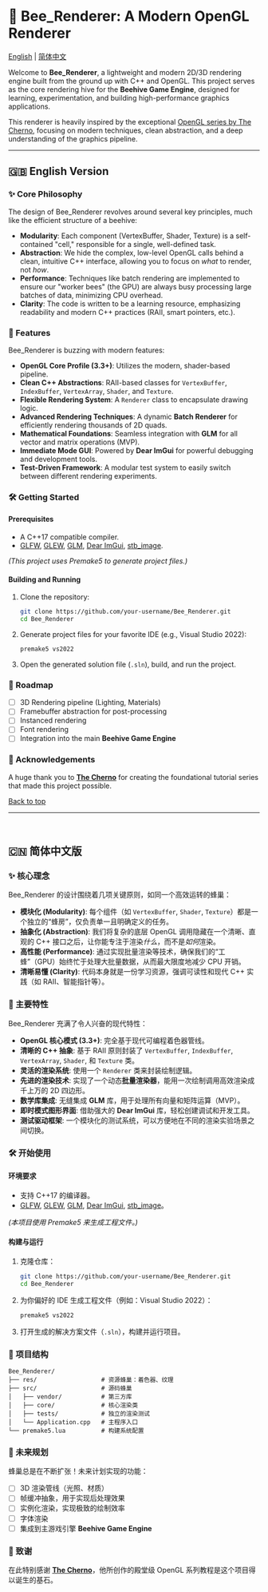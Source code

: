 
# 🐝 Bee_Renderer: A Modern OpenGL Renderer

[English](#-english-version) | [简体中文](#-简体中文版)

Welcome to **Bee_Renderer**, a lightweight and modern 2D/3D rendering engine built from the ground up with C++ and OpenGL. This project serves as the core rendering hive for the **Beehive Game Engine**, designed for learning, experimentation, and building high-performance graphics applications.

This renderer is heavily inspired by the exceptional [OpenGL series by The Cherno](https://www.youtube.com/playlist?list=PLlrATfBNZ98foTJPJ_Ev03o2oq3-GGOS2), focusing on modern techniques, clean abstraction, and a deep understanding of the graphics pipeline.

---

## 🇬🇧 English Version

### ✨ Core Philosophy

The design of Bee_Renderer revolves around several key principles, much like the efficient structure of a beehive:

*   **Modularity**: Each component (VertexBuffer, Shader, Texture) is a self-contained "cell," responsible for a single, well-defined task.
*   **Abstraction**: We hide the complex, low-level OpenGL calls behind a clean, intuitive C++ interface, allowing you to focus on *what* to render, not *how*.
*   **Performance**: Techniques like batch rendering are implemented to ensure our "worker bees" (the GPU) are always busy processing large batches of data, minimizing CPU overhead.
*   **Clarity**: The code is written to be a learning resource, emphasizing readability and modern C++ practices (RAII, smart pointers, etc.).

### 🚀 Features

Bee_Renderer is buzzing with modern features:

*   **OpenGL Core Profile (3.3+)**: Utilizes the modern, shader-based pipeline.
*   **Clean C++ Abstractions**: RAII-based classes for `VertexBuffer`, `IndexBuffer`, `VertexArray`, `Shader`, and `Texture`.
*   **Flexible Rendering System**: A `Renderer` class to encapsulate drawing logic.
*   **Advanced Rendering Techniques**: A dynamic **Batch Renderer** for efficiently rendering thousands of 2D quads.
*   **Mathematical Foundations**: Seamless integration with **GLM** for all vector and matrix operations (MVP).
*   **Immediate Mode GUI**: Powered by **Dear ImGui** for powerful debugging and development tools.
*   **Test-Driven Framework**: A modular test system to easily switch between different rendering experiments.

### 🛠️ Getting Started

#### Prerequisites

*   A C++17 compatible compiler.
*   [GLFW](https://www.glfw.org/), [GLEW](http://glew.sourceforge.net/), [GLM](https://glm.g-truc.net/0.9.9/index.html), [Dear ImGui](https://github.com/ocornut/imgui), [stb_image](https://github.com/nothings/stb/blob/master/stb_image.h).

*(This project uses Premake5 to generate project files.)*

#### Building and Running

1.  Clone the repository:
    ```bash
    git clone https://github.com/your-username/Bee_Renderer.git
    cd Bee_Renderer
    ```
2.  Generate project files for your favorite IDE (e.g., Visual Studio 2022):
    ```bash
    premake5 vs2022
    ```
3.  Open the generated solution file (`.sln`), build, and run the project.



### 📜 Roadmap

*   [ ] 3D Rendering pipeline (Lighting, Materials)
*   [ ] Framebuffer abstraction for post-processing
*   [ ] Instanced rendering
*   [ ] Font rendering
*   [ ] Integration into the main **Beehive Game Engine**

### 🙏 Acknowledgements

A huge thank you to **[The Cherno](https://youtube.com/thecherno)** for creating the foundational tutorial series that made this project possible.

[Back to top](#-bee_renderer)

---
<br>

## 🇨🇳 简体中文版

### ✨ 核心理念

Bee_Renderer 的设计围绕着几项关键原则，如同一个高效运转的蜂巢：

*   **模块化 (Modularity)**: 每个组件（如 `VertexBuffer`, `Shader`, `Texture`）都是一个独立的“蜂房”，仅负责单一且明确定义的任务。
*   **抽象化 (Abstraction)**: 我们将复杂的底层 OpenGL 调用隐藏在一个清晰、直观的 C++ 接口之后，让你能专注于渲染*什么*，而不是*如何*渲染。
*   **高性能 (Performance)**: 通过实现批量渲染等技术，确保我们的“工蜂”（GPU）始终忙于处理大批量数据，从而最大限度地减少 CPU 开销。
*   **清晰易懂 (Clarity)**: 代码本身就是一份学习资源，强调可读性和现代 C++ 实践（如 RAII、智能指针等）。

### 🚀 主要特性

Bee_Renderer 充满了令人兴奋的现代特性：

*   **OpenGL 核心模式 (3.3+)**: 完全基于现代可编程着色器管线。
*   **清晰的 C++ 抽象**: 基于 RAII 原则封装了 `VertexBuffer`, `IndexBuffer`, `VertexArray`, `Shader`, 和 `Texture` 类。
*   **灵活的渲染系统**: 使用一个 `Renderer` 类来封装绘制逻辑。
*   **先进的渲染技术**: 实现了一个动态**批量渲染器**，能用一次绘制调用高效渲染成千上万的 2D 四边形。
*   **数学库集成**: 无缝集成 **GLM** 库，用于处理所有向量和矩阵运算（MVP）。
*   **即时模式图形界面**: 借助强大的 **Dear ImGui** 库，轻松创建调试和开发工具。
*   **测试驱动框架**: 一个模块化的测试系统，可以方便地在不同的渲染实验场景之间切换。

### 🛠️ 开始使用

#### 环境要求

*   支持 C++17 的编译器。
*   [GLFW](https://www.glfw.org/), [GLEW](http://glew.sourceforge.net/), [GLM](https://glm.g-truc.net/0.9.9/index.html), [Dear ImGui](https://github.com/ocornut/imgui), [stb_image](https://github.com/nothings/stb/blob/master/stb_image.h)。

*(本项目使用 Premake5 来生成工程文件。)*

#### 构建与运行

1.  克隆仓库：
    ```bash
    git clone https://github.com/your-username/Bee_Renderer.git
    cd Bee_Renderer
    ```
2.  为你偏好的 IDE 生成工程文件（例如：Visual Studio 2022）：
    ```bash
    premake5 vs2022
    ```
3.  打开生成的解决方案文件（`.sln`），构建并运行项目。

### 📂 项目结构

```
Bee_Renderer/
├── res/                  # 资源蜂巢：着色器、纹理
├── src/                  # 源码蜂巢
│   ├── vendor/           # 第三方库
│   ├── core/             # 核心渲染类
│   ├── tests/            # 独立的渲染测试
│   └── Application.cpp   # 主程序入口
└── premake5.lua          # 构建系统配置
```


### 📜 未来规划

蜂巢总是在不断扩张！未来计划实现的功能：

*   [ ] 3D 渲染管线（光照、材质）
*   [ ] 帧缓冲抽象，用于实现后处理效果
*   [ ] 实例化渲染，实现极致的绘制效率
*   [ ] 字体渲染
*   [ ] 集成到主游戏引擎 **Beehive Game Engine**

### 🙏 致谢

在此特别感谢 **[The Cherno](https://youtube.com/thecherno)**，他所创作的殿堂级 OpenGL 系列教程是这个项目得以诞生的基石。

